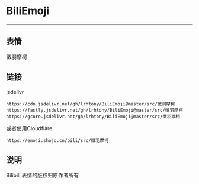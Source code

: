# BiliEmoji
---
## 表情
徵羽摩柯
## 链接
jsdelivr
```
https://cdn.jsdelivr.net/gh/lrhtony/BiliEmoji@master/src/徵羽摩柯
https://fastly.jsdelivr.net/gh/lrhtony/BiliEmoji@master/src/徵羽摩柯
https://gcore.jsdelivr.net/gh/lrhtony/BiliEmoji@master/src/徵羽摩柯
```
或者使用Cloudflare
```
https://emoji.shojo.cn/bili/src/徵羽摩柯
```
## 说明
Bilibili 表情的版权归原作者所有
